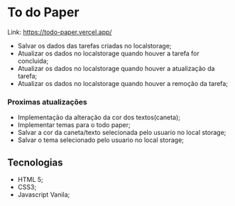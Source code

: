 # To do Paper

Link: https://todo-paper.vercel.app/


- Salvar os dados das tarefas criadas no localstorage;
- Atualizar os dados no localstorage quando houver a tarefa for concluida;
- Atualizar os dados no localstorage quando houver a atualização da tarefa;
- Atualizar os dados no localstorage quando houver a remoção da tarefa;

### Proximas atualizações
- Implementação da alteração da cor dos textos(caneta);
- Implementar temas para o todo paper;  
-  Salvar a cor da caneta/texto selecionada pelo usuario no local storage;
-  Salvar o tema selecionado pelo usuario no local storage;


## Tecnologias
- HTML 5;
- CSS3;
- Javascript Vanila;


![]()